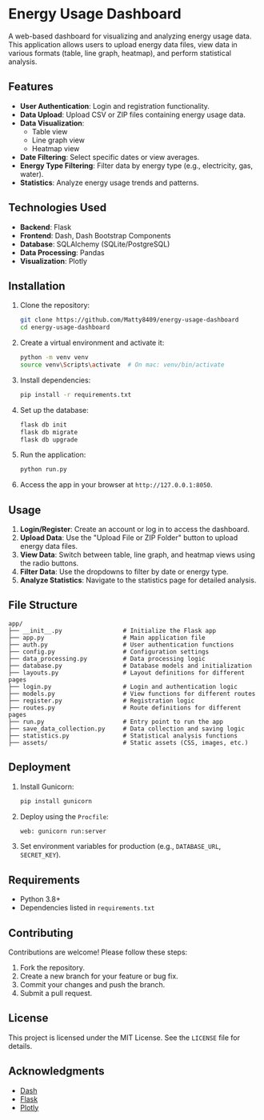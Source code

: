 # Energy Usage Dashboard

A web-based dashboard for visualizing and analyzing energy usage data. This application allows users to upload energy data files, view data in various formats (table, line graph, heatmap), and perform statistical analysis.

## Features

- **User Authentication**: Login and registration functionality.
- **Data Upload**: Upload CSV or ZIP files containing energy usage data.
- **Data Visualization**:
  - Table view
  - Line graph view
  - Heatmap view
- **Date Filtering**: Select specific dates or view averages.
- **Energy Type Filtering**: Filter data by energy type (e.g., electricity, gas, water).
- **Statistics**: Analyze energy usage trends and patterns.

## Technologies Used

- **Backend**: Flask
- **Frontend**: Dash, Dash Bootstrap Components
- **Database**: SQLAlchemy (SQLite/PostgreSQL)
- **Data Processing**: Pandas
- **Visualization**: Plotly

## Installation

1. Clone the repository:
   ```bash
   git clone https://github.com/Matty8409/energy-usage-dashboard
   cd energy-usage-dashboard
    ```

2. Create a virtual environment and activate it:
   ```bash
   python -m venv venv
   source venv\Scripts\activate  # On mac: venv/bin/activate
   ```

3. Install dependencies:
   ```bash
   pip install -r requirements.txt
   ```

4. Set up the database:
   ```bash
   flask db init
   flask db migrate
   flask db upgrade
   ```

5. Run the application:
   ```bash
   python run.py
   ```

6. Access the app in your browser at `http://127.0.0.1:8050`.

## Usage

1. **Login/Register**: Create an account or log in to access the dashboard.
2. **Upload Data**: Use the "Upload File or ZIP Folder" button to upload energy data files.
3. **View Data**: Switch between table, line graph, and heatmap views using the radio buttons.
4. **Filter Data**: Use the dropdowns to filter by date or energy type.
5. **Analyze Statistics**: Navigate to the statistics page for detailed analysis.

## File Structure

```
app/
├── __init__.py                 # Initialize the Flask app
├── app.py                      # Main application file
├── auth.py                     # User authentication functions
├── config.py                   # Configuration settings
├── data_processing.py          # Data processing logic
├── database.py                 # Database models and initialization
├── layouts.py                  # Layout definitions for different pages
├── login.py                    # Login and authentication logic
├── models.py                   # View functions for different routes
├── register.py                 # Registration logic
├── routes.py                   # Route definitions for different pages
├── run.py                      # Entry point to run the app
├── save_data_collection.py     # Data collection and saving logic
├── statistics.py               # Statistical analysis functions
├── assets/                     # Static assets (CSS, images, etc.)
```

## Deployment

1. Install Gunicorn:
   ```bash
   pip install gunicorn
   ```

2. Deploy using the `Procfile`:
   ```bash
   web: gunicorn run:server
   ```

3. Set environment variables for production (e.g., `DATABASE_URL`, `SECRET_KEY`).

## Requirements

- Python 3.8+
- Dependencies listed in `requirements.txt`

## Contributing

Contributions are welcome! Please follow these steps:

1. Fork the repository.
2. Create a new branch for your feature or bug fix.
3. Commit your changes and push the branch.
4. Submit a pull request.

## License

This project is licensed under the MIT License. See the `LICENSE` file for details.

## Acknowledgments

- [Dash](https://dash.plotly.com/)
- [Flask](https://flask.palletsprojects.com/)
- [Plotly](https://plotly.com/)
